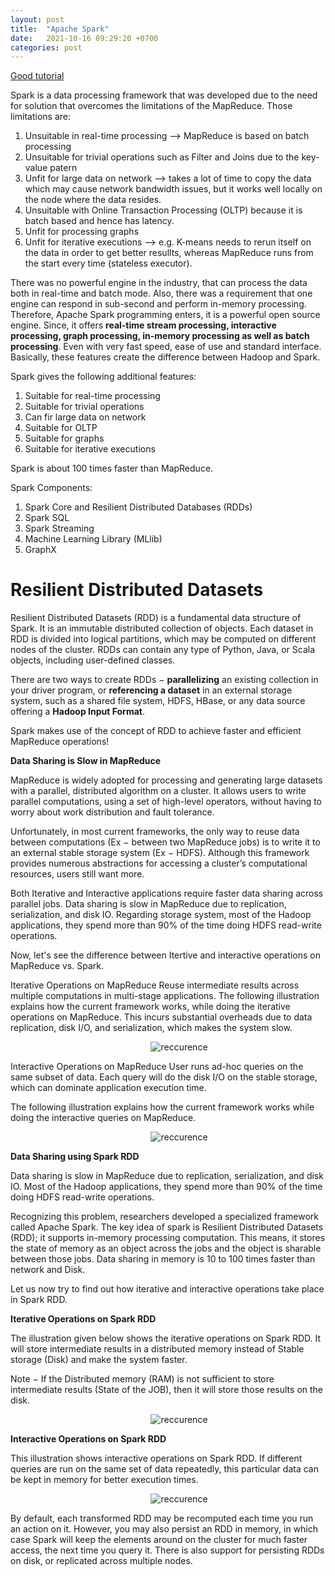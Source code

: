 ```yaml
---
layout: post
title:  "Apache Spark"
date:   2021-10-16 09:29:20 +0700
categories: post
---
```


[Good tutorial](https://data-flair.training/blogs/spark-tutorials-home/#tutorials)

Spark is a data processing framework that was developed due to the need for solution that overcomes the limitations of the MapReduce.  Those limitations are:

1. Unsuitable in real-time processing --> MapReduce is based on batch processing
2. Unsuitable for trivial operations such as Filter and Joins due to the key-value patern
3. Unfit for large data on network --> takes a lot of time to copy the data which may cause network bandwidth issues, but it works well locally on the node where the data resides.
4. Unsuitable with Online Transaction Processing (OLTP) because it is batch based and hence has latency.
5. Unfit for processing graphs
6. Unfit for iterative executions --> e.g. K-means needs to rerun itself on the data in order to get better resullts, whereas MapReduce runs from the start every time (stateless executor). 

There was no powerful engine in the industry, that can process the data both in real-time and batch mode. Also, there was a requirement that one engine can respond in sub-second and perform in-memory processing.
Therefore, Apache Spark programming enters, it is a powerful open source engine. Since, it offers **real-time stream processing, interactive processing, graph processing, in-memory processing as well as batch processing**. 
Even with very fast speed, ease of use and standard interface. Basically, these features create the difference between Hadoop and Spark. 

Spark gives the following additional features:

1. Suitable for real-time processing
2. Suitable for trivial operations
3. Can fir large data on network
4. Suitable for OLTP
5. Suitable for graphs
6. Suitable for iterative executions

Spark is about 100 times faster than MapReduce.

Spark Components:

1. Spark Core and Resilient Distributed Databases (RDDs)
2. Spark SQL
3. Spark Streaming 
4. Machine Learning Library (MLlib)
5. GraphX

# Resilient Distributed Datasets

Resilient Distributed Datasets (RDD) is a fundamental data structure of Spark. It is an immutable distributed collection of objects. Each dataset in RDD is divided into logical partitions, which may be computed on different nodes of the cluster. RDDs can contain any type of Python, Java, or Scala objects, including user-defined classes.

There are two ways to create RDDs − **parallelizing** an existing collection in your driver program, or **referencing a dataset** in an external storage system, such as a shared file system, HDFS, HBase, or any data source offering a **Hadoop Input Format**.

Spark makes use of the concept of RDD to achieve faster and efficient MapReduce operations!


**Data Sharing is Slow in MapReduce**

MapReduce is widely adopted for processing and generating large datasets with a parallel, distributed algorithm on a cluster. It allows users to write parallel computations, using a set of high-level operators, without having to worry about work distribution and fault tolerance.

Unfortunately, in most current frameworks, the only way to reuse data between computations (Ex − between two MapReduce jobs) is to write it to an external stable storage system (Ex − HDFS). Although this framework provides numerous abstractions for accessing a cluster’s computational resources, users still want more.

Both Iterative and Interactive applications require faster data sharing across parallel jobs. Data sharing is slow in MapReduce due to replication, serialization, and disk IO. Regarding storage system, most of the Hadoop applications, they spend more than 90% of the time doing HDFS read-write operations.

Now, let's see the difference between Itertive and interactive operations on MapReduce vs. Spark.

Iterative Operations on MapReduce
Reuse intermediate results across multiple computations in multi-stage applications. The following illustration explains how the current framework works, while doing the iterative operations on MapReduce. This incurs substantial overheads due to data replication, disk I/O, and serialization, which makes the system slow.


&nbsp;&nbsp;&nbsp;&nbsp;&nbsp;&nbsp;&nbsp;&nbsp;&nbsp;&nbsp;&nbsp;&nbsp;&nbsp;&nbsp;&nbsp;&nbsp;&nbsp;&nbsp; 
&nbsp;&nbsp;&nbsp;&nbsp;&nbsp;&nbsp;&nbsp;&nbsp;&nbsp;&nbsp;&nbsp;&nbsp;&nbsp;&nbsp;&nbsp;&nbsp;&nbsp;&nbsp; 
&nbsp;&nbsp;&nbsp;&nbsp;&nbsp;&nbsp;&nbsp;&nbsp;&nbsp;&nbsp;&nbsp;&nbsp;&nbsp;&nbsp;&nbsp;&nbsp;&nbsp;&nbsp; 
![reccurence](../../assets/posts_images/spark_0.jpg)


Interactive Operations on MapReduce
User runs ad-hoc queries on the same subset of data. Each query will do the disk I/O on the stable storage, which can dominate application execution time.

The following illustration explains how the current framework works while doing the interactive queries on MapReduce.

&nbsp;&nbsp;&nbsp;&nbsp;&nbsp;&nbsp;&nbsp;&nbsp;&nbsp;&nbsp;&nbsp;&nbsp;&nbsp;&nbsp;&nbsp;&nbsp;&nbsp;&nbsp; 
&nbsp;&nbsp;&nbsp;&nbsp;&nbsp;&nbsp;&nbsp;&nbsp;&nbsp;&nbsp;&nbsp;&nbsp;&nbsp;&nbsp;&nbsp;&nbsp;&nbsp;&nbsp; 
&nbsp;&nbsp;&nbsp;&nbsp;&nbsp;&nbsp;&nbsp;&nbsp;&nbsp;&nbsp;&nbsp;&nbsp;&nbsp;&nbsp;&nbsp;&nbsp;&nbsp;&nbsp; 
![reccurence](../../assets/posts_images/spark_1.jpg)

**Data Sharing using Spark RDD**

Data sharing is slow in MapReduce due to replication, serialization, and disk IO. Most of the Hadoop applications, they spend more than 90% of the time doing HDFS read-write operations.

Recognizing this problem, researchers developed a specialized framework called Apache Spark. The key idea of spark is Resilient Distributed Datasets (RDD); it supports in-memory processing computation. This means, it stores the state of memory as an object across the jobs and the object is sharable between those jobs. Data sharing in memory is 10 to 100 times faster than network and Disk.

Let us now try to find out how iterative and interactive operations take place in Spark RDD.

**Iterative Operations on Spark RDD**

The illustration given below shows the iterative operations on Spark RDD. It will store intermediate results in a distributed memory instead of Stable storage (Disk) and make the system faster.

Note − If the Distributed memory (RAM) is not sufficient to store intermediate results (State of the JOB), then it will store those results on the disk.

&nbsp;&nbsp;&nbsp;&nbsp;&nbsp;&nbsp;&nbsp;&nbsp;&nbsp;&nbsp;&nbsp;&nbsp;&nbsp;&nbsp;&nbsp;&nbsp;&nbsp;&nbsp; 
&nbsp;&nbsp;&nbsp;&nbsp;&nbsp;&nbsp;&nbsp;&nbsp;&nbsp;&nbsp;&nbsp;&nbsp;&nbsp;&nbsp;&nbsp;&nbsp;&nbsp;&nbsp; 
&nbsp;&nbsp;&nbsp;&nbsp;&nbsp;&nbsp;&nbsp;&nbsp;&nbsp;&nbsp;&nbsp;&nbsp;&nbsp;&nbsp;&nbsp;&nbsp;&nbsp;&nbsp; 
![reccurence](../../assets/posts_images/spark_2.jpg)

**Interactive Operations on Spark RDD**

This illustration shows interactive operations on Spark RDD. If different queries are run on the same set of data repeatedly, this particular data can be kept in memory for better execution times.

&nbsp;&nbsp;&nbsp;&nbsp;&nbsp;&nbsp;&nbsp;&nbsp;&nbsp;&nbsp;&nbsp;&nbsp;&nbsp;&nbsp;&nbsp;&nbsp;&nbsp;&nbsp; 
&nbsp;&nbsp;&nbsp;&nbsp;&nbsp;&nbsp;&nbsp;&nbsp;&nbsp;&nbsp;&nbsp;&nbsp;&nbsp;&nbsp;&nbsp;&nbsp;&nbsp;&nbsp; 
&nbsp;&nbsp;&nbsp;&nbsp;&nbsp;&nbsp;&nbsp;&nbsp;&nbsp;&nbsp;&nbsp;&nbsp;&nbsp;&nbsp;&nbsp;&nbsp;&nbsp;&nbsp; 
![reccurence](../../assets/posts_images/spark_3.jpg)

By default, each transformed RDD may be recomputed each time you run an action on it. However, you may also persist an RDD in memory, in which case Spark will keep the elements around on the cluster for much faster access, the next time you query it. There is also support for persisting RDDs on disk, or replicated across multiple nodes.
